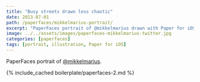 ```yaml
---
title: "Busy streets drawn less chaotic"
date: 2013-07-01
path: /paperfaces/mikkelmarius-portrait/
excerpt: "PaperFaces portrait of @mikkelmarius drawn with Paper for iOS on an iPad."
image: ../../assets/images/paperfaces-mikkelmarius-twitter.jpg
categories: [paperfaces]
tags: [portrait, illustration, Paper for iOS]
---
```


PaperFaces portrait of [@mikkelmarius](https://twitter.com/mikkelmarius).

{% include_cached boilerplate/paperfaces-2.md %}
